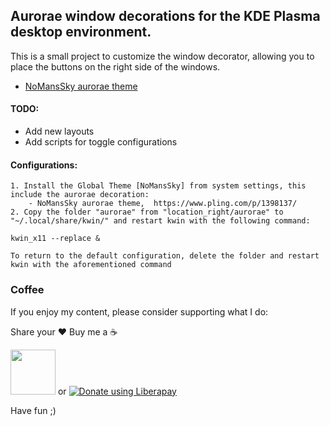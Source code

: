## Aurorae window decorations for the KDE Plasma desktop environment.

This is a small project to customize the window decorator, allowing you to place the buttons on the right side of the windows.

- [NoMansSky aurorae theme](https://www.pling.com/p/1398137/)

#### TODO:

- Add new layouts
- Add scripts for toggle configurations

#### Configurations:

```
1. Install the Global Theme [NoMansSky] from system settings, this include the aurorae decoration: 
	- NoMansSky aurorae theme,  https://www.pling.com/p/1398137/
2. Copy the folder "aurorae" from "location_right/aurorae" to "~/.local/share/kwin/" and restart kwin with the following command: 

kwin_x11 --replace & 

To return to the default configuration, delete the folder and restart kwin with the aforementioned command
```

### Coffee

If you enjoy my content, please consider supporting what I do: 

Share your ❤️ Buy me a ☕

[<img src="https://www.paypalobjects.com/webstatic/en_US/i/buttons/PP_logo_h_100x26.png"  style="width:72px;">](https://www.paypal.com/cgi-bin/webscr?cmd=_s-xclick&hosted_button_id=V9Q8MK9CKSQW8&source=url)  or  [<img alt="Donate using Liberapay" src="https://liberapay.com/assets/widgets/donate.svg">](https://liberapay.com/_adhe_/donate)

Have fun ;)
